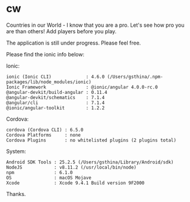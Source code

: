 # cw
Countries in our World - I know that you are a pro. Let's see how pro you are than others! Add players before you play.

The application is still under progress. Please feel free.

Please find the ionic info below:

Ionic:

    ionic (Ionic CLI)             : 4.6.0 (/Users/gsthina/.npm-packages/lib/node_modules/ionic)
    Ionic Framework               : @ionic/angular 4.0.0-rc.0
    @angular-devkit/build-angular : 0.11.4
    @angular-devkit/schematics    : 7.1.4
    @angular/cli                  : 7.1.4
    @ionic/angular-toolkit        : 1.2.2  

Cordova:

    cordova (Cordova CLI) : 6.5.0
    Cordova Platforms     : none
    Cordova Plugins       : no whitelisted plugins (2 plugins total)

System:

    Android SDK Tools : 25.2.5 (/Users/gsthina/Library/Android/sdk)
    NodeJS            : v8.11.2 (/usr/local/bin/node)
    npm               : 6.1.0
    OS                : macOS Mojave
    Xcode             : Xcode 9.4.1 Build version 9F2000

Thanks.

